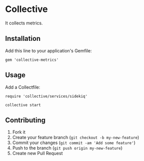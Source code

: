 # Collective

It collects metrics.

## Installation

Add this line to your application's Gemfile:

    gem 'collective-metrics'

## Usage

Add a Collectfile:

```
require 'collective/services/sidekiq'
```

```
collective start
```

## Contributing

1. Fork it
2. Create your feature branch (`git checkout -b my-new-feature`)
3. Commit your changes (`git commit -am 'Add some feature'`)
4. Push to the branch (`git push origin my-new-feature`)
5. Create new Pull Request
